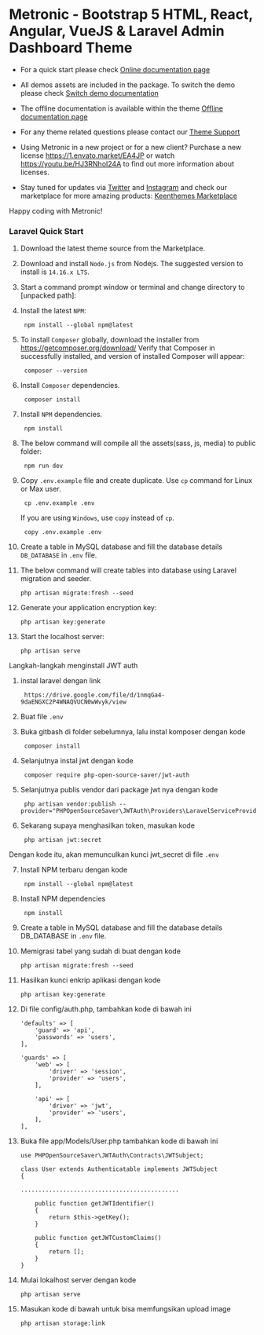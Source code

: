 # Metronic - Bootstrap 5 HTML, React, Angular, VueJS & Laravel Admin Dashboard Theme

- For a quick start please check [Online documentation page](//preview.keenthemes.com/metronic8/laravel/documentation/getting-started/build)


- All demos assets are included in the package. To switch the demo please check [Switch demo documentation](//https://preview.keenthemes.com/metronic8/laravel/documentation/getting-started/multi-demo/build)


- The offline documentation is available within the theme [Offline documentation page](//localhost:8000/documentation/getting-started/build)


- For any theme related questions please contact our [Theme Support](//keenthemes.com/support/)


- Using Metronic in a new project or for a new client? Purchase a new license https://1.envato.market/EA4JP or watch https://youtu.be/HJ3RNhoI24A to find out more information about licenses.


- Stay tuned for updates via [Twitter](//www.twitter.com/keenthemes) and [Instagram](//www.instagram.com/keenthemes) and 
  check our marketplace for more amazing products: [Keenthemes Marketplace](//keenthemes.com/)


Happy coding with Metronic!



### Laravel Quick Start

1. Download the latest theme source from the Marketplace.


2. Download and install `Node.js` from Nodejs. The suggested version to install is `14.16.x LTS`.


3. Start a command prompt window or terminal and change directory to [unpacked path]:


4. Install the latest `NPM`:
   
        npm install --global npm@latest


5. To install `Composer` globally, download the installer from https://getcomposer.org/download/ Verify that Composer in successfully installed, and version of installed Composer will appear:
   
        composer --version


6. Install `Composer` dependencies.
   
        composer install


7. Install `NPM` dependencies.
   
        npm install


8. The below command will compile all the assets(sass, js, media) to public folder:
   
        npm run dev


9. Copy `.env.example` file and create duplicate. Use `cp` command for Linux or Max user.

        cp .env.example .env

    If you are using `Windows`, use `copy` instead of `cp`.
   
        copy .env.example .env
   

10. Create a table in MySQL database and fill the database details `DB_DATABASE` in `.env` file.


12. The below command will create tables into database using Laravel migration and seeder.

        php artisan migrate:fresh --seed


13. Generate your application encryption key:

        php artisan key:generate


14. Start the localhost server:
    
        php artisan serve


Langkah-langkah menginstall JWT auth
1. instal laravel dengan link
        
        https://drive.google.com/file/d/1nmqGa4-9daENGXC2P4WNAQVUCN0wWvyk/view
2. Buat file `.env`
3. Buka gitbash di folder sebelumnya, lalu instal komposer dengan kode
        
        composer install
4. Selanjutnya instal jwt dengan kode
        
        composer require php-open-source-saver/jwt-auth
5. Selanjutnya publis vendor dari package jwt nya dengan kode
        
        php artisan vendor:publish --provider="PHPOpenSourceSaver\JWTAuth\Providers\LaravelServiceProvider"
6. Sekarang supaya menghasilkan token, masukan kode 
        
        php artisan jwt:secret
Dengan kode itu, akan memunculkan kunci jwt_secret di file `.env`

7. Install NPM terbaru dengan kode
        
        npm install --global npm@latest
8. Install NPM dependencies
        
        npm install
9. Create a table in MySQL database and fill the database details DB_DATABASE in `.env` file.
10. Memigrasi tabel yang sudah di buat dengan kode 
        
        php artisan migrate:fresh --seed
11. Hasilkan kunci enkrip aplikasi dengan kode 
        
        php artisan key:generate
12. Di file config/auth.php, tambahkan kode di bawah ini
       
        'defaults' => [
            'guard' => 'api',
            'passwords' => 'users',
        ],

        'guards' => [
            'web' => [
                'driver' => 'session',
                'provider' => 'users',
            ],

            'api' => [
                'driver' => 'jwt',
                'provider' => 'users',
            ],
        ],
13. Buka file app/Models/User.php tambahkan kode di bawah ini
        
        use PHPOpenSourceSaver\JWTAuth\Contracts\JWTSubject;
        
        class User extends Authenticatable implements JWTSubject
        {
        
        .............................................
        
            public function getJWTIdentifier()
            {
                return $this->getKey();
            }

            public function getJWTCustomClaims()
            {
                return [];
            }
        }
12. Mulai lokalhost server dengan kode
    
        php artisan serve
13. Masukan kode di bawah untuk bisa memfungsikan upload image
        
        php artisan storage:link
 










